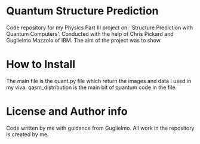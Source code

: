 # Quantum Structure Prediction
Code repository for my Physics Part III project on: 'Structure Prediction with Quantum Computers'. Conducted with the help of Chris Pickard and Guglielmo Mazzolo of IBM. The aim of the project was to show  

# How to Install
The main file is the quant.py file which return the images and data I used in my viva. qasm_distribution is the main bit of quantum code in the file. 

# License and Author info
Code written by me with guidance from Guglielmo. All work in the repository is created by me. 
